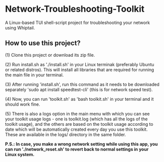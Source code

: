 # Network-Troubleshooting-Toolkit
A Linux-based TUI shell-script project for troubleshooting your network using Whiptail.

## How to use this project?

(1) Clone this project or download its zip file.

(2) Run install.sh as './install.sh' in your Linux terminak (preferably Ubuntu or related distros). This will install all libraries that are required for running the main file in your terminal.

(3) After running 'install.sh', run this command as it needs to be downloaded separately 'sudo apt install speedtest-cli' (this is for network speed test).

(4) Now, you can run 'toolkit.sh' as 'bash toolkit.sh' in your terminal and it should work fine.

(5) There is also a logs option in the main menu with which you can see your toolkit usage logs - one is toolkit.log (which has all the logs of the toolkit usage), and the others are based on the toolkit usage according to date which will be automatically created every day you use this toolkit. These are available in the logs/ directory in the same folder.


**P.S.: In case, you make a wrong network setting while using this app, you can run './network_reset.sh' to revert back to normal settings in your Linux system.**
